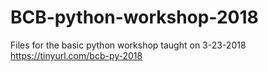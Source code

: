# BCB-python-workshop-2018
Files for the basic python workshop taught on 3-23-2018
https://tinyurl.com/bcb-py-2018
